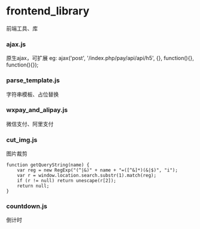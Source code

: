 # frontend_library
前端工具、库

### ajax.js
原生ajax，可扩展
	eg:
		ajax('post', '/index.php/pay/api/api/h5', {}, function(){}, function(){});

### parse_template.js
字符串模板、占位替换

### wxpay_and_alipay.js
微信支付、阿里支付

### cut_img.js
图片裁剪
```
function getQueryString(name) {
	var reg = new RegExp("(^|&)" + name + "=([^&]*)(&|$)", "i");
	var r = window.location.search.substr(1).match(reg);
	if (r != null) return unescape(r[2]);
	return null;     
}
```

### countdown.js
倒计时

